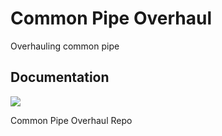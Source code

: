 Common Pipe Overhaul
====================

Overhauling common pipe

## Documentation
[![](https://readthedocs.org/projects/common-pip-redo/badge/?version=latest)](http://common-pipe-redo.readthedocs.io/en/latest/)

Common Pipe Overhaul Repo
